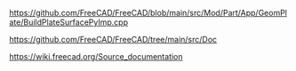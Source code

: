 https://github.com/FreeCAD/FreeCAD/blob/main/src/Mod/Part/App/GeomPlate/BuildPlateSurfacePyImp.cpp

https://github.com/FreeCAD/FreeCAD/tree/main/src/Doc

https://wiki.freecad.org/Source_documentation

